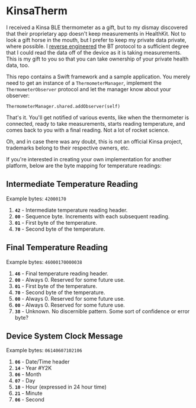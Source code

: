 # KinsaTherm

I received a Kinsa BLE thermometer as a gift, but to my dismay discovered that their proprietary app doesn't keep measurements in HealthKit.  Not to look a gift horse in the mouth, but I prefer to keep my private data private, where possible.  I [reverse engineered](https://waynehartman.com/posts/reverse-engineering-the-kinsa-smart-thermometer.html) the BT protocol to a sufficient degree that I could read the data off of the device as it is taking measurements.  This is my gift to you so that you can take ownership of your private health data, too.

This repo contains a Swift framework and a sample application.  You merely need to get an instance of a `ThermometerManager`, implement the `ThermometerObserver` protocol and let the manager know about your observer:

    ThermometerManager.shared.addObserver(self)

That's it.  You'll get notified of various events, like when the thermometer is connected, ready to take measurements, starts reading temperature, and comes back to you with a final reading.  Not a lot of rocket science.

Oh, and in case there was any doubt, this is not an official Kinsa project, trademarks belong to their respective owners, etc.

If you're interested in creating your own implementation for another platform, below are the byte mapping for temperature readings:

## Intermediate Temperature Reading

Example bytes: `42000170`

1. **`42`** - Intermediate temperature reading header.
2. **`00`** - Sequence byte.  Increments with each subsequent reading.
3. **`01`** - First byte of the temperature.
4. **`70`** - Second byte of the temperature.

## Final Temperature Reading

Example bytes: `46000170000038`  

1. **`46`** - Final temperature reading header.
2. **`00`** - Always 0. Reserved for some future use.
3. **`01`** - First byte of the temperature.
4. **`70`** - Second byte of the temperature.
5. **`00`** - Always 0. Reserved for some future use.
6. **`00`** - Always 0. Reserved for some future use.
7. **`38`** - Unknown.  No discernible pattern.  Some sort of confidence or error byte?

## Device System Clock Message

Example bytes: `06140607102106`

1. **`06`** - Date/Time header
2. **`14`** - Year #Y2K
3. **`06`** - Month
4. **`07`** - Day
5. **`10`** - Hour (expressed in 24 hour time)
6. **`21`** - Minute
7. **`06`** - Second


